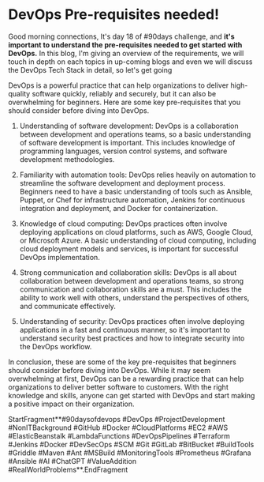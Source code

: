 # DevOps Pre-requisites needed!

Good morning connections, It's day 18 of #90days challenge, and **it's important to understand the pre-requisites needed to get started with DevOps.** In this blog, I'm giving an overview of the requirements, we will touch in depth on each topics in up-coming blogs and even we will discuss the DevOps Tech Stack in detail, so let's get going

DevOps is a powerful practice that can help organizations to deliver high-quality software quickly, reliably and securely, but it can also be overwhelming for beginners. Here are some key pre-requisites that you should consider before diving into DevOps.

1. Understanding of software development: DevOps is a collaboration between development and operations teams, so a basic understanding of software development is important. This includes knowledge of programming languages, version control systems, and software development methodologies.
    
2. Familiarity with automation tools: DevOps relies heavily on automation to streamline the software development and deployment process. Beginners need to have a basic understanding of tools such as Ansible, Puppet, or Chef for infrastructure automation, Jenkins for continuous integration and deployment, and Docker for containerization.
    
3. Knowledge of cloud computing: DevOps practices often involve deploying applications on cloud platforms, such as AWS, Google Cloud, or Microsoft Azure. A basic understanding of cloud computing, including cloud deployment models and services, is important for successful DevOps implementation.
    
4. Strong communication and collaboration skills: DevOps is all about collaboration between development and operations teams, so strong communication and collaboration skills are a must. This includes the ability to work well with others, understand the perspectives of others, and communicate effectively.
    
5. Understanding of security: DevOps practices often involve deploying applications in a fast and continuous manner, so it's important to understand security best practices and how to integrate security into the DevOps workflow.
    

In conclusion, these are some of the key pre-requisites that beginners should consider before diving into DevOps. While it may seem overwhelming at first, DevOps can be a rewarding practice that can help organizations to deliver better software to customers. With the right knowledge and skills, anyone can get started with DevOps and start making a positive impact on their organization.

StartFragment**#90daysofdevops #DevOps #ProjectDevelopment #NonITBackground #GitHub #Docker #CloudPlatforms #EC2 #AWS #ElasticBeanstalk #LambdaFunctions #DevOpsPipelines #Terraform #Jenkins #Docker #DevSecOps #SCM #Git #GitLab #BitBucket #BuildTools #Griddle #Maven #Ant #MSBuild #MonitoringTools #Prometheus #Grafana #Ansible #AI #ChatGPT #ValueAddition #RealWorldProblems**.EndFragment